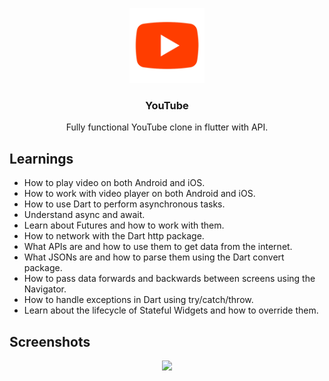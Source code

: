 <p align="center">
    <img src="https://github.com/Jay-Tillu/YouTube-Clone/blob/main/assets/GitHub%20assets/appstore.png?raw=true" alt="YouTube app logo" width="120" height="120">
  </a>
</p>

<h3 align="center">YouTube</h3>

<p align="center">
Fully functional YouTube clone in flutter with API.
</p>

## Learnings

* How to play video on both Android and iOS.
* How to work with video player on both Android and iOS.
* How to use Dart to perform asynchronous tasks.
* Understand async and await.
* Learn about Futures and how to work with them.
* How to network with the Dart http package.
* What APIs are and how to use them to get data from the internet.
* What JSONs are and how to parse them using the Dart convert package.
* How to pass data forwards and backwards between screens using the Navigator.
* How to handle exceptions in Dart using try/catch/throw.
* Learn about the lifecycle of Stateful Widgets and how to override them.
    

## Screenshots

<p align="center">
  <img src="https://github.com/Jay-Tillu/YouTube-Clone/blob/main/assets/GitHub%20assets/youtube%20gif.gif?raw=true">
</p>
